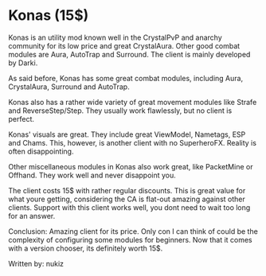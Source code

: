 # Konas \(15$\)

Konas is an utility mod known well in the CrystalPvP and anarchy community for its low price and great CrystalAura. Other good combat modules are Aura, AutoTrap and Surround. The client is mainly developed by Darki.

As said before, Konas has some great combat modules, including Aura, CrystalAura, Surround and AutoTrap.

Konas also has a rather wide variety of great movement modules like Strafe and ReverseStep/Step. They usually work flawlessly, but no client is perfect.

Konas' visuals are great. They include great ViewModel, Nametags, ESP and Chams. This, however, is another client with no SuperheroFX. Reality is often disappointing.

Other miscellaneous modules in Konas also work great, like PacketMine or Offhand. They work well and never disappoint you.

The client costs 15$ with rather regular discounts. This is great value for what youre getting, considering the CA is flat-out amazing against other clients. Support with this client works well, you dont need to wait too long for an answer.

Conclusion: Amazing client for its price. Only con I can think of could be the complexity of configuring some modules for beginners. Now that it comes with a version chooser, its definitely worth 15$.



Written by: nukiz

